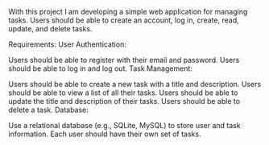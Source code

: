 With this project I am developing a simple web application for managing tasks. Users should be able to create an account, log in, create, read, update, and delete tasks.

Requirements:
User Authentication:

Users should be able to register with their email and password.
Users should be able to log in and log out.
Task Management:

Users should be able to create a new task with a title and description.
Users should be able to view a list of all their tasks.
Users should be able to update the title and description of their tasks.
Users should be able to delete a task.
Database:

Use a relational database (e.g., SQLite, MySQL) to store user and task information.
Each user should have their own set of tasks.
